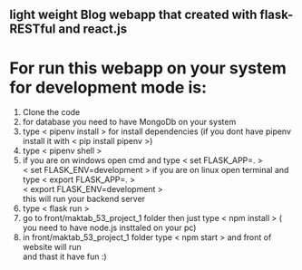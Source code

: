 ## light weight Blog webapp that created with flask-RESTful and react.js 
# For run this webapp on your system for development mode is:
1. Clone the code
2. for database you need to have MongoDb on your system
3. type < pipenv install > for install dependencies (if you dont have pipenv install it with < pip install pipenv >)
4. type < pipenv shell >
5. if you are on windows open cmd and type < set FLASK_APP=. >
                                           </br>< set FLASK_ENV=development >
   if you are on linux open terminal and type < export FLASK_APP=. >
                                              </br>< export FLASK_ENV=development >
   </br>this will run your backend server
6. type < flask run >
7. go to front/maktab_53_project_1 folder then just type < npm install > ( you need to have node.js insttaled on your pc)
8. in front/maktab_53_project_1 folder type < npm start > and front of website will run
</br>and thast it have fun :)
  
